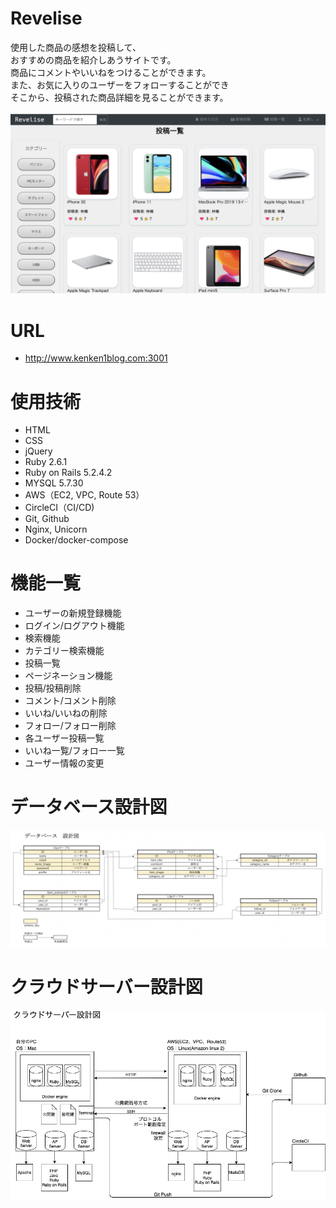 # Revelise
使用した商品の感想を投稿して、<br/>おすすめの商品を紹介しあうサイトです。<br/>
商品にコメントやいいねをつけることができます。<br/>
また、お気に入りのユーザーをフォローすることができ<br/>そこから、投稿された商品詳細を見ることができます。<br><br>
![alt text](./public/Revelise.jpeg)

# URL
* http://www.kenken1blog.com:3001

# 使用技術
* HTML
* CSS
* jQuery
* Ruby 2.6.1
* Ruby on Rails 5.2.4.2
* MYSQL 5.7.30
* AWS（EC2, VPC, Route 53）
* CircleCI（CI/CD)
* Git, Github
* Nginx, Unicorn
* Docker/docker-compose

# 機能一覧
* ユーザーの新規登録機能
* ログイン/ログアウト機能
* 検索機能
* カテゴリー検索機能
* 投稿一覧
* ページネーション機能
* 投稿/投稿削除
* コメント/コメント削除
* いいね/いいねの削除
* フォロー/フォロー削除
* 各ユーザー投稿一覧
* いいね一覧/フォロー一覧
* ユーザー情報の変更

# データベース設計図
![alt text](./public/Database.jpeg)

# クラウドサーバー設計図
![alt text](./public/Cloud_server.jpeg)
